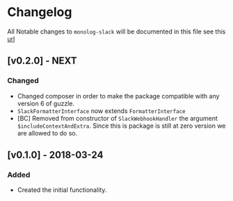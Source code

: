 # Changelog

All Notable changes to `monolog-slack` will be documented in this file see this [url](http://keepachangelog.com/)

## [v0.2.0] - NEXT

### Changed
- Changed composer in order to make the package compatible with any version 6 of guzzle.
- `SlackFormatterInterface` now extends `FormatterInterface`
- [BC] Removed from constructor of `SlackWebhookHandler` the argument `$includeContextAndExtra`. Since this is package
is still at zero version we are allowed to do so.

## [v0.1.0] - 2018-03-24

### Added
- Created the initial functionality.
